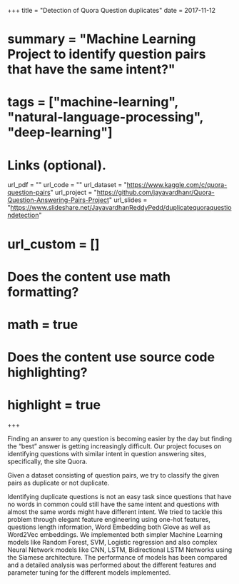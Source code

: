 +++
title = "Detection of Quora Question duplicates"
date = 2017-11-12

# summary = "Machine Learning Project to identify question pairs that have the same intent?"

# tags = ["machine-learning", "natural-language-processing", "deep-learning"]

# Links (optional).
url_pdf = ""
url_code = ""
url_dataset = "https://www.kaggle.com/c/quora-question-pairs"
url_project = "https://github.com/jayavardhanr/Quora-Question-Answering-Pairs-Project"
url_slides = "https://www.slideshare.net/JayavardhanReddyPedd/duplicatequoraquestiondetection"

# url_custom = []

# Does the content use math formatting?
# math = true

# Does the content use source code highlighting?
# highlight = true

+++

Finding an answer to any question is becoming easier by the day but finding the “best” answer is getting increasingly difficult. Our project focuses on identifying questions with similar intent in question answering sites, specifically, the site Quora. 

Given a dataset consisting of question pairs, we try to classify the given pairs as duplicate or not duplicate. 

Identifying duplicate questions is not an easy task since questions that have no words in common could still have the same intent and questions with almost the same words might have different intent. We tried to tackle this problem through elegant feature engineering using one-hot features, questions length information, Word Embedding both Glove as well as Word2Vec embeddings. We implemented both simpler Machine Learning models like Random Forest, SVM, Logistic regression and also complex Neural Network models like CNN, LSTM, Bidirectional LSTM Networks using the Siamese architecture. The performance of models has been compared and a detailed analysis was performed about the different features and parameter tuning for the different models implemented.

